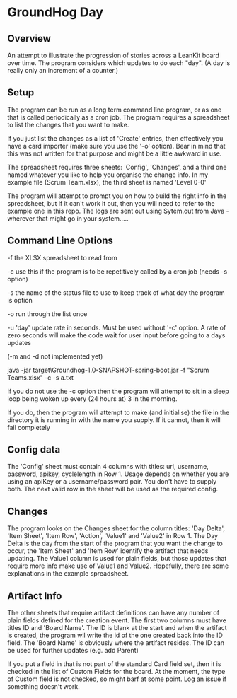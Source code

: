 GroundHog Day
=============

## Overview
An attempt to illustrate the progression of stories across a LeanKit board over time. The program considers which updates to do each "day". (A day is really only an increment of a counter.)

## Setup

The program can be run as a long term command line program, or as one that is called periodically as a cron job. The program requires a spreadsheet to list the changes that you want to make.

If you just list the changes as a list of 'Create' entries, then effectively you have a card importer (make sure you use the '-o' option). Bear in mind that this was not written for that purpose and might be a little awkward in use.

The spreadsheet requires three sheets: 'Config', 'Changes', and a third one named whatever you like to help you organise the change info. In my example file (Scrum Team.xlsx), the third sheet is named 'Level 0-0'

The program will attempt to prompt you on how to build the right info in the spreadsheet, but if it can't work it out, then you will need to refer to the example one in this repo. The logs are sent out using Sytem.out from Java - wherever that might go in your system.....

## Command Line Options

-f      the XLSX spreadsheet to read from

-c      use this if the program is to be repetitively called by a cron job (needs -s option)

-s      the name of the status file to use to keep track of what day the program is option

-o      run through the list once

-u      'day' update rate in seconds. Must be used without '-c' option. A rate of zero seconds will make the code wait for user input before going to a days updates

(-m and -d not implemented yet)

java -jar target\Groundhog-1.0-SNAPSHOT-spring-boot.jar -f "Scrum Teams.xlsx" -c -s a.txt

If you do not use the -c option then the program will attempt to sit in a sleep loop being woken up every (24 hours at) 3 in the morning.

If you do, then the program will attempt to make (and initialise) the file in the directory it is running in with the name you supply. If it cannot, then it will fail completely

## Config data

The 'Config' sheet must contain  4 columns with titles: url, username, password, apikey, cyclelength in Row 1. Usage depends on whether you are using an apiKey or a username/password pair. You don't have to supply both. The next valid row in the sheet will be used as the required config.

## Changes

The program looks on the Changes sheet for the column titles: 'Day Delta', 'Item Sheet', 'Item Row', 'Action', 'Value1' and 'Value2' in Row 1.
The Day Delta is the day from the start of the program that you want the change to occur, the 'Item Sheet' and 'Item Row' identify the artifact that needs updating. The Value1 column is used for plain fields, but those updates that require more info make use of Value1 and Value2. Hopefully, there are some explanations in the example spreadsheet.

## Artifact Info

The other sheets that require artifact definitions can have any number of plain fields defined for the creation event. The first two columns must have titles ID and 'Board Name'. The ID is blank at the start and when the artifact is created, the program wil write the id of the one created back into the ID field. The 'Board Name' is obviously where the artifact resides. The ID can be used for further updates (e.g. add Parent)

If you put a field in that is not part of the standard Card field set, then it is checked in the list of Custom Fields for the board. At the moment, the type of Custom field is not checked, so might barf at some point. Log an issue if something doesn't work.


